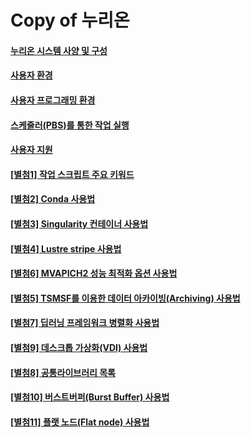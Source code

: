 # Copy of 누리온

#### [누리온 시스템 사양 및 구성](broken-reference)

#### [사용자 환경](broken-reference)

#### [사용자 프로그래밍 환경](broken-reference)

#### [스케줄러(PBS)를 통한 작업 실행](broken-reference)

#### [사용자 지원](broken-reference)

#### [\[별첨1\] 작업 스크립트 주요 키워드](broken-reference)

#### [\[별첨2\] Conda 사용법](<../뉴론/\[별첨2] Conda 사용법.md>)

#### [\[별첨3\] Singularity 컨테이너 사용법](broken-reference)

#### [\[별첨4\] Lustre stripe 사용법](broken-reference)

#### [\[별첨6\] MVAPICH2 성능 최적화 옵션 사용법](broken-reference)

#### [\[별첨5\] TSMSF를 이용한 데이터 아카이빙(Archiving) 사용법](broken-reference)

#### [\[별첨7\] 딥러닝 프레임워크 병렬화 사용법](broken-reference)

#### [\[별첨9\] 데스크톱 가상화(VDI) 사용법](broken-reference)

#### [\[별첨8\] 공통라이브러리 목록](broken-reference)

#### [\[별첨10\] 버스트버퍼(Burst Buffer) 사용법](broken-reference)

#### [\[별첨11\] 플랫 노드(Flat node) 사용법](broken-reference)
